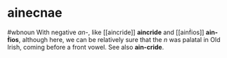 # ainecnae
#wbnoun
With negative *an-*, like [[aincride]] **aincride** and [[ainḟios]] **ain-ḟios**, although here, we can be relatively sure that the *n* was palatal in Old Irish, coming before a front vowel. See also **ain-cride**.